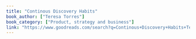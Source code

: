 ```yaml
---
title: "Continous Discovery Habits"
book_author: ["Teresa Torres"]
book_category: ["Product, strategy and business"]
link: "https://www.goodreads.com/search?q=Continous+Discovery+Habits+Teresa+Torres"
---
```


